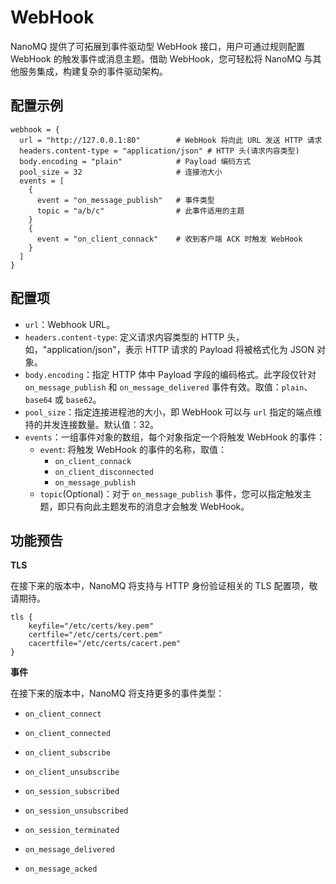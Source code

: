 # WebHook

NanoMQ 提供了可拓展到事件驱动型 WebHook 接口，用户可通过规则配置 WebHook 的触发事件或消息主题。借助 WebHook，您可轻松将 NanoMQ 与其他服务集成，构建复杂的事件驱动架构。

## **配置示例**

```hcl
webhook = {
  url = "http://127.0.0.1:80"        # WebHook 将向此 URL 发送 HTTP 请求
  headers.content-type = "application/json" # HTTP 头(请求内容类型)
  body.encoding = "plain"            # Payload 编码方式
  pool_size = 32                     # 连接池大小
  events = [
    {
      event = "on_message_publish"   # 事件类型
      topic = "a/b/c"                # 此事件适用的主题
    }
    {
      event = "on_client_connack"    # 收到客户端 ACK 时触发 WebHook
    }
  ]
}
```

## **配置项**

- `url`：Webhook URL。
- `headers.content-type`:  定义请求内容类型的 HTTP 头，如，"application/json"，表示 HTTP 请求的 Payload 将被格式化为 JSON 对象。
- `body.encoding`：指定 HTTP 体中 Payload 字段的编码格式。此字段仅针对 `on_message_publish` 和 `on_message_delivered` 事件有效。取值：`plain`、`base64` 或 `base62`。
- `pool_size`：指定连接进程池的大小，即 WebHook 可以与 `url` 指定的端点维持的并发连接数量。默认值：32。
- `events`：一组事件对象的数组，每个对象指定一个将触发 WebHook 的事件：
  - `event`: 将触发 WebHook 的事件的名称，取值：
    - `on_client_connack`
    - `on_client_disconnected`
    - `on_message_publish`
  - `topic`(Optional)：对于 `on_message_publish` 事件，您可以指定触发主题，即只有向此主题发布的消息才会触发 WebHook。

## 功能预告

**TLS**

在接下来的版本中，NanoMQ 将支持与 HTTP 身份验证相关的 TLS 配置项，敬请期待。

```
tls {
   	keyfile="/etc/certs/key.pem"
  	certfile="/etc/certs/cert.pem"
  	cacertfile="/etc/certs/cacert.pem"
}
```

**事件**

在接下来的版本中，NanoMQ 将支持更多的事件类型：

- `on_client_connect`

- `on_client_connected`

- `on_client_subscribe`
- `on_client_unsubscribe`
- `on_session_subscribed`
- `on_session_unsubscribed`
- `on_session_terminated`
- `on_message_delivered`
- `on_message_acked`

